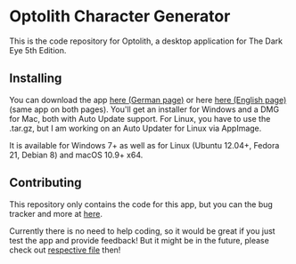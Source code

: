 # Optolith Character Generator

This is the code repository for Optolith, a desktop application for The Dark Eye 5th Edition.

## Installing

You can download the app [here (German page)](http://www.ulisses-ebooks.de/product/209711) or here [here (English page)](http://www.drivethrurpg.com/product/220253) (same app on both pages). You'll get an installer for Windows and a DMG for Mac, both with Auto Update support. For Linux, you have to use the .tar.gz, but I am working on an Auto Updater for Linux via AppImage.

It is available for Windows 7+ as well as for Linux (Ubuntu 12.04+, Fedora 21, Debian 8) and macOS 10.9+ x64.

## Contributing

This repository only contains the code for this app, but you can the bug tracker and more at [here](https://www.github.com/Elytherion/tdeheroes).

Currently there is no need to help coding, so it would be great if you just test the app and provide feedback! But it might be in the future, please check out [respective file](CONTRIBUTING.md) then!
